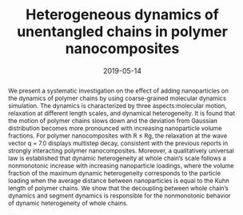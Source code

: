 ---
title: Heterogeneous dynamics of unentangled chains in polymer nanocomposites
authors:
- Li-Jun Dai
- Cui-Liu Fu
- You-Liang Zhu
- Zhao-Yan Sun
date: '2019-05-14'
doi: 10.1063/1.5089816
publish_types: 期刊文章
publication: The Journal of Chemical Physics
abstract: We present a systematic investigation on the effect of adding  nanoparticles on the dynamics of polymer chains by using coarse-grained  molecular dynamics simulation. The dynamics is characterized by three  aspects:molecular motion, relaxation at different length scales, and  dynamical heterogeneity. It is found that the motion of polymer chains  slows down and the deviation from Gaussian distribution becomes more  pronounced with increasing nanoparticle volume fractions. For polymer  nanocomposites with R ≤ Rg, the relaxation at the wave vector q = 7.0  displays multistep decay, consistent with the previous reports in  strongly interacting polymer nanocomposites. Moreover, a qualitatively  universal law is established that dynamic heterogeneity at whole chain’s  scale follows a nonmonotonic increase with increasing nanoparticle  loadings, where the volume fraction of the maximum dynamic heterogeneity  corresponds to the particle loading when the average distance between  nanoparticles is equal to the Kuhn length of polymer chains. We show  that the decoupling between whole chain’s dynamics and segment dynamics  is responsible for the nonmonotonic behavior of dynamic heterogeneity of  whole chains.
url_pdf: https://pubs.aip.org/jcp/article/150/18/184903/198657/Heterogeneous-dynamics-of-unentangled-chains-in
---